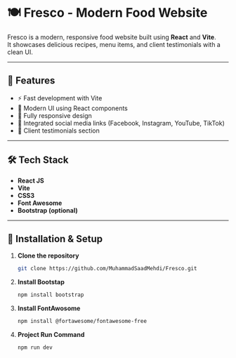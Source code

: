 # 🍽️ Fresco - Modern Food Website

Fresco is a modern, responsive food website built using **React** and **Vite**.  
It showcases delicious recipes, menu items, and client testimonials with a clean UI.

---

## 🚀 Features
- ⚡ Fast development with Vite  
- 🎨 Modern UI using React components  
- 📱 Fully responsive design  
- 🔗 Integrated social media links (Facebook, Instagram, YouTube, TikTok)  
- 💬 Client testimonials section

---

## 🛠️ Tech Stack
- **React JS**
- **Vite**
- **CSS3**
- **Font Awesome**
- **Bootstrap (optional)**

---

## 🧩 Installation & Setup

1. **Clone the repository**
   ```bash
   git clone https://github.com/MuhammadSaadMehdi/Fresco.git
   
2. **Install Bootstap**
   ```bash
   npm install bootstrap
3. **Install FontAwosome**
   ```bash
   npm install @fortawesome/fontawesome-free

2. **Project Run Command**
   ```bash
   npm run dev

